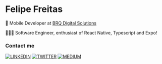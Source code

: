  # Felipe Freitas

🏢 Mobile Developer at [BRQ Digital Solutions](https://www.brq.com)

👨🏻‍💻 Software Engineer, enthusiast of React Native, Typescript and Expo!

### Contact me

[![LINKEDIN](https://img.shields.io/badge/Linkedin-black?style=for-the-badge&logo=linkedin)](https://www.linkedin.com/in/felipefreitasa)
[![TWITTER](https://img.shields.io/badge/Twitter-black?style=for-the-badge&logo=twitter)](https://twitter.com/ofelipefreitas_)
[![MEDIUM](https://img.shields.io/badge/Medium-black?style=for-the-badge&logo=medium)](https://medium.com/@felipefreitasa)
